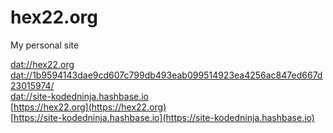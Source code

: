 # hex22.org
My personal site

[dat://hex22.org](dat://hex22.org) <br>
[dat://1b9594143dae9cd607c799db493eab099514923ea4256ac847ed667d23015974/](dat://1b9594143dae9cd607c799db493eab099514923ea4256ac847ed667d23015974/) <br>
[dat://site-kodedninja.hashbase.io](dat://site-kodedninja.hashbase.io) <br>
[https://hex22.org](https://hex22.org) <br>
[https://site-kodedninja.hashbase.io](https://site-kodedninja.hashbase.io) <br>
